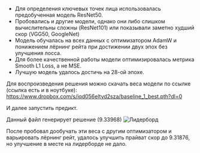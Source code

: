 * Для определения ключевых точек лица использовалась предобученная модель ResNet50.
* Пробовались и другие модели, однако они либо слишком вычислительны сложны (ResNet101) или показывали заметно худший скор 
(VGG50, GoogleNet)
* Модель обучалась на всех данных с оптимизатором AdamW и понижением лёрнинг рейта при достижении двух эпох без улучшения лосса.
* Для более качественной работы модели оптимизировалась метрика Smooth L1 Loss, а не MSE.
* Лучшую модель удалось достичь на 28-ой эпохе.

Для воспроизведения решения можно скачать веса модели по ссылке (ссылка есть и в ноутбуке):
https://www.dropbox.com/s/iqd056eltyd2sza/baseline_1_best.pth?dl=0

И далее запустить предикт.

Данный файл генерирует решение (9.33968)
![Лидерборд](https://i0.wampi.ru/2020/05/12/kaggle.png)

После пробовал дообучать эти веса с другим оптимизатором и варьировать лёрнинг рейт, удалось улучшить прайват скор до 9.31876, 
но улучшение в месте на лидерборде не дало.
